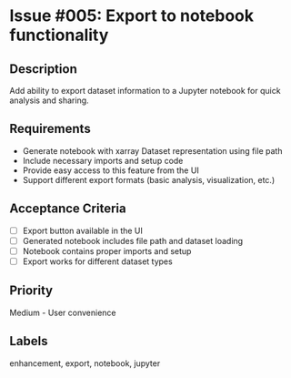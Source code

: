# Issue #005: Export to notebook functionality

## Description

Add ability to export dataset information to a Jupyter notebook for quick analysis and sharing.

## Requirements

- Generate notebook with xarray Dataset representation using file path
- Include necessary imports and setup code
- Provide easy access to this feature from the UI
- Support different export formats (basic analysis, visualization, etc.)

## Acceptance Criteria

- [ ] Export button available in the UI
- [ ] Generated notebook includes file path and dataset loading
- [ ] Notebook contains proper imports and setup
- [ ] Export works for different dataset types

## Priority

Medium - User convenience

## Labels

enhancement, export, notebook, jupyter
